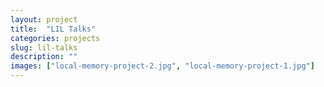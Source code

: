 ```yaml
---
layout: project
title:  "LIL Talks"
categories: projects
slug: lil-talks
description: ""
images: ["local-memory-project-2.jpg", "local-memory-project-1.jpg"]
---
```



